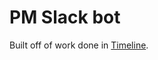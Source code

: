 # PM Slack bot


Built off of work done in [Timeline](https://github.com/dali-lab/timeline-backend).
